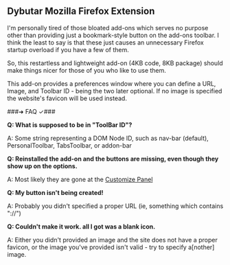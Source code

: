 Dybutar Mozilla Firefox Extension
---------------------------------

I'm personally tired of those bloated add-ons which serves no purpose other than providing just a bookmark-style button on the add-ons toolbar. I think the least to say is that these just causes an unnecessary Firefox startup overload if you have a few of them.

So, this restartless and lightweight add-on (4KB code, 8KB package) should make things nicer for those of you who like to use them.

This add-on provides a preferences window where you can define a URL, Image, and Toolbar ID - being the two later optional. If no image is specified the website's favicon will be used instead.

###➜ FAQ ✓###

__Q: What is supposed to be in "ToolBar ID"?__

A: Some string representing a DOM Node ID, such as nav-bar (default), PersonalToolbar, TabsToolbar, or addon-bar


__Q: Reinstalled the add-on and the buttons are missing, even though they show up on the options.__

A: Most likely they are gone at the [Customize Panel](https://support.mozilla.org/en-US/kb/customize-firefox-controls-buttons-and-toolbars#w_how-do-i-customize-or-rearrange-toolbar-items)


__Q: My button isn't being created!__

A: Probably you didn't specified a proper URL (ie, something which contains "://")


__Q: Couldn't make it work.  all I got was a blank icon.__

A: Either you didn't provided an image and the site does not have a proper favicon, or the image you've provided isn't valid - try to specify a[nother] image.

